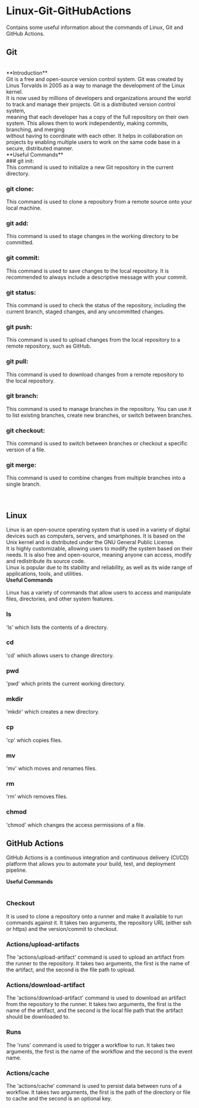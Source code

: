# Linux-Git-GitHubActions
Contains some useful information about the commands of Linux, Git and GitHub Actions. 
<br>
## Git
<br>
**Introduction**
<br>
Git is a free and open-source version control system. Git was created by Linus Torvalds in 2005 as a way to manage the development of the Linux kernel.<br>
It is now used by millions of developers and organizations around the world to track and manage their projects. Git is a distributed version control system, <br> 
meaning that each developer has a copy of the full repository on their own system. This allows them to work independently, making commits, branching, and merging <br>
without having to coordinate with each other. It helps in collaboration on projects by enabling multiple users to work on the same code base in a secure, distributed manner.
<br>
**Useful Commands**
<br>
### git init: <br>
This command is used to initialize a new Git repository in the current directory.<br>

### git clone: <br>
This command is used to clone a repository from a remote source onto your local machine.<br>

### git add: <br>
This command is used to stage changes in the working directory to be committed.<br>

### git commit: <br>
This command is used to save changes to the local repository. It is recommended to always include a descriptive message with your commit. <br>

### git status: <br>
This command is used to check the status of the repository, including the current branch, staged changes, and any uncommitted changes.<br>

### git push: <br>
This command is used to upload changes from the local repository to a remote repository, such as GitHub. <br>

### git pull: <br>
This command is used to download changes from a remote repository to the local repository.<br>

### git branch: <br>
This command is used to manage branches in the repository. You can use it to list existing branches, create new branches, or switch between branches.<br>

### git checkout: <br>
This command is used to switch between branches or checkout a specific version of a file.<br>

### git merge: <br>
This command is used to combine changes from multiple branches into a single branch.<br>
<br>
<br>


## Linux <br>
Linux is an open-source operating system that is used in a variety of digital devices such as computers, servers, and smartphones. It is based on the Unix kernel and is distributed under the GNU General Public License.<br>
It is highly customizable, allowing users to modify the system based on their needs. It is also free and open-source, meaning anyone can access, modify and redistribute its source code.<br>
Linux is popular due to its stability and reliability, as well as its wide range of applications, tools, and utilities.
<br>
**Useful Commands**
<br>
<br>
Linux has a variety of commands that allow users to access and manipulate files, directories, and other system features. 

### ls <br>
'ls' which lists the contents of a directory.<br>
### cd <br>
'cd' which allows users to change directory.<br>
### pwd <br>
'pwd' which prints the current working directory.<br>
### mkdir <br>
'mkdir' which creates a new directory.<br>
### cp <br>
'cp' which copies files.<br>
### mv <br>
'mv' which moves and renames files.
### rm <br>
'rm' which removes files.<br>
### chmod <br>
'chmod' which changes the access permissions of a file.<br> 

## GitHub Actions <br>
GitHub Actions is a continuous integration and continuous delivery (CI/CD) platform that allows you to automate your build, test, and deployment pipeline. <br>

**Useful Commands**
<br>
<br>
### Checkout <br>
It is used to clone a repository onto a runner and make it available to run commands against it. It takes two arguments, the repository URL (either ssh or https) and the version/commit to checkout.<br>
### Actions/upload-artifacts <br>
The 'actions/upload-artifact' command is used to upload an artifact from the runner to the repository. It takes two arguments, the first is the name of the artifact, and the second is the file path to upload.<br>
### Actions/download-artifact <br>
The 'actions/download-artifact' command is used to download an artifact from the repository to the runner. It takes two arguments, the first is the name of the artifact, and the second is the local file path that the artifact should be downloaded to. <br>
### Runs <br>
The 'runs' command is used to trigger a workflow to run. It takes two arguments, the first is the name of the workflow and the second is the event name. <br>
### Actions/cache <br>
The 'actions/cache' command is used to persist data between runs of a workflow. It takes two arguments, the first is the path of the directory or file to cache and the second is an optional key. <br>


